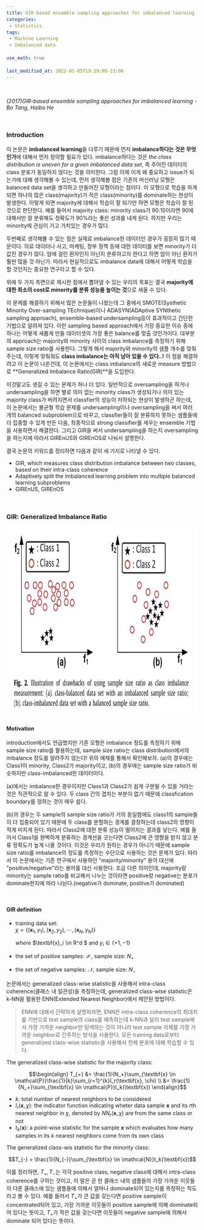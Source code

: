 ```yaml
---
title: GIR-based ensemble sampling approaches for imbalanced learning
categories:
 - Statistics
tags:
 - Machine Learning
 - Imbalanced data 

use_math: true

last_modified_at: 2022-01-05T19:19:00-23:00
---
```


<br/>

_(2017)GIR-based ensemble sampling approaches for imbalanced learning - Bo Tang, Haibo He_

<br/>

### Introduction 

이 논문은 **imbalanced learning**을 다루기 때문에 먼저 **imbalance하다는 것은 무엇인가**에 대해서 먼저 정의할 필요가 있다. imbalance하다는 것은 _the class distribution is uneven for a given imbalanced data set_, 즉 주어진 데이터의 class 분포가 동일하지 않다는 것을 의미한다. 그럼 이제 이게 왜 중요하고 issue가 되는가에 대해 생각해볼 수 있는데, 먼저 생각해볼 점은 기존의 머신러닝 모형은 balanced data set을 생각하고 만들어진 모형이라는 점이다. 이 모형으로 학습을 하게 되면 하나의 많은 class(majority)가 적은 class(minority)를 dominate하는 현상이 발생한다. 이렇게 되면 majority에 대해서 학습이 잘 되기만 하면 모형은 학습이 잘 된 것으로 판단한다. 예를 들어서 majority class: minority class가 90:10이라면 90에 대해서만 잘 분류해도 정확도가 90%라는 좋은 성과를 내게 된다. 하지만 우리는 minority에 관심이 가고 가치있는 경우가 많다. 

두번째로 생각해볼 수 있는 점은 실제로 imbalance한 데이터인 경우가 굉장히 많기 때문이다. 의료 데이터나 사고, 마케팅, 정부 정책 등에 대한 데이터를 보면 minority가 더 값진 경우가 많다. 암에 걸린 환자인지 아닌지 분류하고자 한다고 하면 암이 아닌 환자가 훨씬 많을 것 아닌가. 따라서 현실적으로도 imbalance data에 대해서 어떻게 학습을 할 것인지는 중요한 연구라고 할 수 있다. 

위에 두 가지 측면으로 제시한 점에서 뽑아낼 수 있는 우리의 목표는 결국 **majority에 대한 최소의 cost로 minority를 분류 성능을 높이는 것**으로 세울 수 있다. 

이 문제를 해결하기 위해서 많은 논문들이 나왔는데 그 중에서 SMOTE(Systhetic Minority Over-sampling TEchnique)이나 ADASYN(ADAptive SYNthetic sampling approach), ensemble-based undersampling등이 효과적이고 간단한 기법으로 알려져 있다. 이런 sampling based approach에서 가장 중요한 이슈 중에 하나는 어떻게 새롭게 만들 데이터셋의 가장 좋은 balance를 맞출 것인가이다. 대부분의 approach는 majority와 minority 사이의 class imbalance를 측정하기 위해 sample size ratio를 사용한다. 그렇게 해서 majority와 minority의 샘플 개수를 맞춰 주는데, 이렇게 맞춰줘도 **class imbalance는 아직 남아 있을 수 있다..!** 이 점을 해결하려고 이 논문이 나온건데, 이 논문에서는 class imbalance의 새로운 measure 방법으로 **Generalized Imbalance Ratio(GIR)**을 도입한다. 

이것말고도 생길 수 있는 문제가 하나 더 있다. 일반적으로 oversampling을 하거나 undersampling을 하면 별로 의미 없는 minority class가 생성되거나 의미 있는 majority class가 버려지면서 classfier의 성능이 저하되는 현상이 발생하곤 하는데, 이 논문에서는 불균형 학습 문제를 undersampling이나 oversampling을 써서 여러 개의 balanced subproblem으로 바꾸고, classfier들이 잘 분류하지 못하는 샘플들에 더 집중할 수 있게 만든 다음, 최종적으로 strong classifier를 세우는 ensemble 기법을 사용하면서 해결한다. 그리고 GIR을 써서 undersampling을 하는지 oversampling을 하는지에 따라서 GIREnUS와 GIREnOS로 나눠서 설명한다. 

결국 논문의 키워드를 정리하면 다음과 같이 세 가지로 나타낼 수 있다. 

- GIR, which measures class distribution imbalance between two classes, based on their intra-class coherence
- Adaptively split the imbalanced learning problem into multiple balanced learning subproblems
- GIREnUS, GIREnOS



<br/>

### GIR: Generalized Imbalance Ratio 

<img src="/assets/images/GIR-based_ensemble/Fig2.jpeg" height=500 width=750 align="center">

#### Motivation

introduction에서도 언급했지만 기존 모형은 imbalance 정도를 측정하기 위해 sample size ratio를 활용하는데, sample size ratio는 class distribution에서의 imbalance 정도를 알려주지 않는다! 위의 예제를 통해서 확인해보자. (a)의 경우에는 Class1이 minority, Class2가 majority이고, (b)의 경우에는 sample size ratio가 비슷하지만 class-imbalanced한 데이터이다. 

(a)에서는 imbalance한 경우이지만 Class1과 Class2가 쉽게 구분될 수 있을 거라는 것은 직관적으로 알 수 있다. 두 class 간의 겹치는 부분이 없기 때문에 classfication boundary를 정하는 것이 매우 쉽다. 

(b)의 경우는 두 sample의 sample size ratio가 거의 동일함에도 class1의 sample들이 더 집중되어 있기 때문에 두 class를 분할하는 경계를 결정하는데 class2의 영향이 적게 미치게 된다. 따라서 Class2에 대한 분류 성능이 떨어지는 결과를 낳는다. 예를 들어서 Class1을 완벽하게 분류하는 경계선을 긋는다면 Class2에 큰 영향을 받지 않고 분류 정확도가 높게 나올 것이다. 이것은 우리가 원하는 경우가 아니기 때문에 sample size ratio를 imbalance의 정도를 측정하는 수단으로 사용하는 것은 문제가 있다. 따라서 이 논문에서는 기존 연구에서 사용하던 "majority/minority" 용어 대신에 "positive/negative"라는 용어를 대신 사용한다. 조금 다른 의미인데, majority랑 minority는 sample ratio를 비교해서 나누는 것이라면 positive랑 negative는 분포가 dominate한지에 따라 나뉜다.(negative가 dominate, positive가 dominated)

<br/>

#### GIR definition 

* training data set:  
  $\chi = \{ (\textbf{x}_1, y_1), (\textbf{x}_2, y_2), \cdots, (\textbf{x}_N, y_N) \}$
  
  _where_ $\textbf{x}_i \in R^d $ and $y_i \in \{+1, -1\}$

* the set of positive samples: $\mathcal{P}$ , sample size: $N_{+}$
* the set of negative samples: $\mathcal{N}$, sample size: $N_{-}$



논문에서는 generalized class-wise statistic을 사용해서 intra-class coherence(클래스 내 일관성)을 측정하는데, generalized class-wise statistic은 k-NN을 활용한 ENN(Extended Nearest Neighbor)에서 제안된 방법이다. 

>  ENN에 대해서 간략하게 설명하자면, ENN은 intra-class coherence의 최대치를 기반으로 test sample의 class를 예측하는데 k-NN과 달리 test sample에서 가장 가까운 neighbor만 탐색하는 것이 아니라 test sample 자체를 가장 가까운 neighbor로 간주하는 방식을 사용한다. 모든 training data로부터 generalized class-wise statistic을 사용해서 전체 분포에 대해 학습할 수 있다. 

The generalized class-wise statistic for the majority class:  


$$\begin{align}
T_{+} &= \frac{1}{N_+}\sum_{\textbf{x} \in \mathcal{P}}\frac{1}{k}\sum_{r=1}^{k}I_r(\textbf{x}, \chi) \\
&= \frac{1}{N_+}\sum_{\textbf{x} \in \mathcal{P}}t_k(\textbf{x})
\end{align}$$

- $k$: total number of nearest neighbors to be considered
- $I_r(\mathbf{x}, \chi)$: the indicator function indicating wheter data sample $\textbf{x}$ and its $r$th nearest neighbor in $\chi$, denoted by $NN_r(\mathbf{x}, \chi)$ are from the same class or not
- $t_k(\textbf{x})$: a point-wise statistic for the sample $\textbf{x}$ which evaluates how many samples in its $k$ nearest neighbors come from its own class



The generalized class-wis statistic for the minority class:  



$$T_{-} = \frac{1}{N_{-}}\sum_{\textbf{x} \in \mathcal{N}}t_k(\textbf{x})$$


이를 정리하면, $T_{+}, T_{-}$는 각각 positive class, negative class에 대해서 intra-class coherence를 구하는 것이고, 이 말은 곧 한 클래스 내의 샘플들의 가장 가까운 이웃들이 다른 클래스에 있는 샘플들에 의해서 얼마나 dominate되어 있는지를 측정하는 척도라고 볼 수 있다. 예를 들어서 $T_{+}$가 큰 값을 갖는다면 positive sample이 concentrated되어 있고, 가장 가까운 이웃들이 positive sample에 의해 dominate되어 있다는 뜻이고, $T_{+}$가 작은 값을 갖는다면 이웃들이 negative sample에 의해서 dominate 되어 있다는 뜻이다. 


